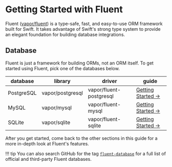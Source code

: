 # Getting Started with Fluent

Fluent ([vapor/fluent](https://github.com/vapor/fluent)) is a type-safe, fast, and easy-to-use ORM framework built for Swift.
It takes advantage of Swift's strong type system to provide an elegant foundation for building database integrations.

## Database

Fluent is just a framework for building ORMs, not an ORM itself. To get started using Fluent, pick one of the databases below.

|database  |library         |driver                 |guide                                               |
|----------|----------------|-----------------------|--------------------------------------------------- |
|PostgreSQL|vapor/postgresql|vapor/fluent-postgresql|[Getting Started &rarr;](../postgresql/fluent.md)   |
|MySQL     |vapor/mysql     |vapor/fluent-mysql     |[Getting Started &rarr;](../mysql/fluent.md)  |
|SQLite    |vapor/sqlite    |vapor/fluent-sqlite    |[Getting Started &rarr;](../sqlite/fluent.md) |

After you get started, come back to the other sections in this guide for a more in-depth look at Fluent's features.

!!! tip 
    You can also search GitHub for the tag [`fluent-database`](https://github.com/topics/fluent-database) for a full list of official and third-party Fluent databases.
    